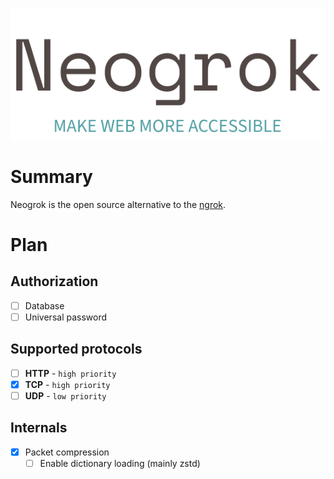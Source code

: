 ![Logo](assets/Logo.svg)

# Summary

Neogrok is the open source alternative to the [ngrok](https://ngrok.com).

# Plan

## Authorization

- [ ] Database
- [ ] Universal password

## Supported protocols

- [ ] **HTTP** - `high priority`
- [x] **TCP**  - `high priority`
- [ ] **UDP**  - `low priority`

## Internals

- [x] Packet compression
  - [ ] Enable dictionary loading (mainly zstd)
